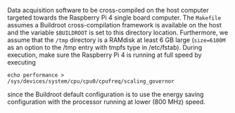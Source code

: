 Data acquisition software to be cross-compiled on the host computer targeted 
towards the Raspberry Pi 4 single board computer. The ``Makefile`` assumes 
a Buildroot cross-compilation framework is available on the host and the 
variable ``$BUILDROOT`` is set to this directory location. Furthermore, 
we assume that the ``/tmp`` directory is a RAMdisk at least 6 GB large 
(``size=6100M`` as an option to the /tmp entry with tmpfs type in 
/etc/fstab). During execution, make sure the Raspberry Pi 4 is running 
at full speed by executing 

``echo performance > /sys/devices/system/cpu/cpu0/cpufreq/scaling_governor``

since the Buildroot default configuration is to use the energy saving 
configuration with the processor running at lower (800 MHz) speed.
